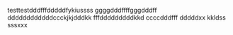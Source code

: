 testtestdddfffdddddfykiussss
ggggdddffffgggdddff
ddddddddddddccckjkjdddkk
fffdddddddddkkd
ccccdddfff
dddddxx
kkldss
sssxxx
